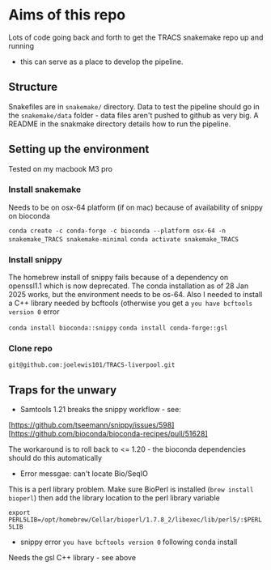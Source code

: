 # Aims of this repo

Lots of code going back and forth to get the TRACS snakemake repo up and running
- this can serve as a place to develop the pipeline.

## Structure

Snakefiles are in `snakemake/` directory. Data to test the pipeline should go in
the `snakemake/data` folder - data files aren't pushed to github as very big. A
README in the snakmake directory details how to run the pipeline.

## Setting up the environment

Tested on my macbook M3 pro

### Install snakemake

Needs to be on osx-64 platform (if on mac) because of availability of snippy on
bioconda

`conda create -c conda-forge -c bioconda --platform osx-64 -n snakemake_TRACS snakemake-minimal`
`conda activate snakemake_TRACS`

### Install snippy

The homebrew install of snippy fails because of a dependency on openssl1.1
which is now deprecated. The conda installation as of 28 Jan 2025 works, but the
environment needs to be os-64. Also I needed to install a C++ library needed by
bcftools (otherwise you get a `you have bcftools version 0` error

`conda install bioconda::snippy`
`conda install conda-forge::gsl`

### Clone repo

`git@github.com:joelewis101/TRACS-liverpool.git`

## Traps for the unwary 

* Samtools 1.21 breaks the snippy workflow - see:

[https://github.com/tseemann/snippy/issues/598]
[https://github.com/bioconda/bioconda-recipes/pull/51628]

The workaround is to roll back to <= 1.20 - the bioconda dependencies should do
this automatically

* Error messgae: can't locate Bio/SeqIO

This is a perl library problem. Make sure BioPerl is installed (`brew install
bioperl`) then add the library location to the perl library variable

`export PERL5LIB=/opt/homebrew/Cellar/bioperl/1.7.8_2/libexec/lib/perl5/:$PERL5LIB`

* snippy error `you have bcftools version 0` following conda install

Needs the gsl C++ library - see above



